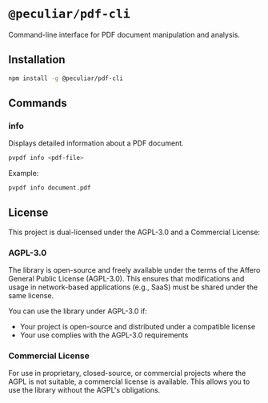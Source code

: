 # `@peculiar/pdf-cli`

Command-line interface for PDF document manipulation and analysis.

## Installation

```bash
npm install -g @peculiar/pdf-cli
```

## Commands

### info

Displays detailed information about a PDF document.

```bash
pvpdf info <pdf-file>
```

Example:

```bash
pvpdf info document.pdf
```

## License

This project is dual-licensed under the AGPL-3.0 and a Commercial License:

### AGPL-3.0

The library is open-source and freely available under the terms of the Affero General Public License (AGPL-3.0). This ensures that modifications and usage in network-based applications (e.g., SaaS) must be shared under the same license.

You can use the library under AGPL-3.0 if:

- Your project is open-source and distributed under a compatible license
- Your use complies with the AGPL-3.0 requirements

### Commercial License

For use in proprietary, closed-source, or commercial projects where the AGPL is not suitable, a commercial license is available. This allows you to use the library without the AGPL's obligations.

